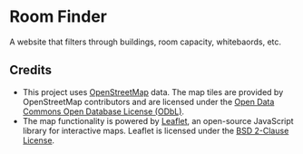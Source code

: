 # Room Finder
 A website that filters through buildings, room capacity, whitebaords, etc.

## Credits

- This project uses [OpenStreetMap](https://www.openstreetmap.org/) data. The map tiles are provided by OpenStreetMap contributors and are licensed under the [Open Data Commons Open Database License (ODbL)](https://opendatacommons.org/licenses/odbl/).
- The map functionality is powered by [Leaflet](https://leafletjs.com/), an open-source JavaScript library for interactive maps. Leaflet is licensed under the [BSD 2-Clause License](https://opensource.org/licenses/BSD-2-Clause).

